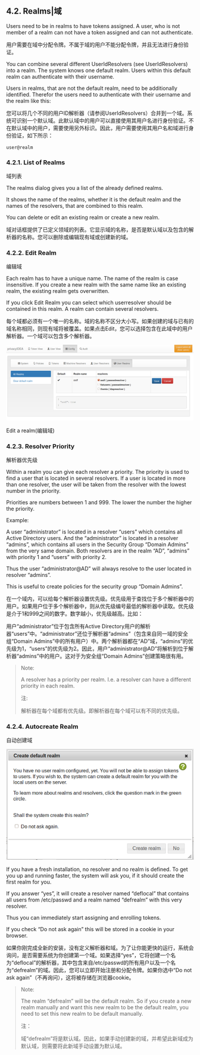 ## 4.2. Realms|域

Users need to be in realms to have tokens assigned. A user, who is not member of a realm can not have a token assigned and can not authenticate.

用户需要在域中分配令牌。不属于域的用户不能分配令牌，并且无法进行身份验证。

You can combine several different UserIdResolvers (see UserIdResolvers) into a realm. The system knows one default realm. Users within this default realm can authenticate with their username.

Users in realms, that are not the default realm, need to be additionally identified. Therefor the users need to authenticate with their username and the realm like this:

您可以将几个不同的用户ID解析器（请参阅UserIdResolvers）合并到一个域。系统可识别一个默认域。此默认域中的用户可以直接使用其用户名进行身份验证。不在默认域中的用户，需要使用另外标识。因此，用户需要使用其用户名和域进行身份验证，如下所示：

```
user@realm
```

### 4.2.1. List of Realms

域列表

The realms dialog gives you a list of the already defined realms.

It shows the name of the realms, whether it is the default realm and the names of the resolvers, that are combined to this realm.

You can delete or edit an existing realm or create a new realm.

域对话框提供了已定义领域的列表。它显示域的名称，是否是默认域以及包含的解析器的名称。您可以删除或编辑现有域或创建新的域。

### 4.2.2. Edit Realm

编辑域

Each realm has to have a unique name. The name of the realm is case insensitive. If you create a new realm with the same name like an existing realm, the existing realm gets overwritten.

If you click Edit Realm you can select which userresolver should be contained in this realm. A realm can contain several resolvers.

每个域都必须有一个唯一的名称。域的名称不区分大小写。如果创建的域与已有的域名称相同，则现有域将被覆盖。如果点击Edit，您可以选择包含在此域中的用户解析器。一个域可以包含多个解析器。

![edit-realm](../Contents/edit-realm.png)

Edit a realm(编辑域)

### 4.2.3. Resolver Priority

解析器优先级

Within a realm you can give each resolver a priority. The priority is used to find a user that is located in several resolvers. If a user is located in more than one resolver, the user will be taken from the resolver with the lowest number in the priority.

Priorities are numbers between 1 and 999. The lower the number the higher the priority.

Example:

A user “administrator” is located in a resolver “users” which contains all Active Directory users. And the “administrator” is located in a resolver “admins”, which contains all users in the Security Group “Domain Admins” from the very same domain. Both resolvers are in the realm “AD”, “admins” with priority 1 and “users” with priority 2.

Thus the user “administrator@AD” will always resolve to the user located in resolver “admins”.

This is useful to create policies for the security group “Domain Admins”.

在一个域内，可以给每个解析器设置优先级。优先级用于查找位于多个解析器中的用户。如果用户位于多个解析器中，则从优先级编号最低的解析器中读取。优先级是介于1和999之间的数字。数字越小，优先级越高。比如：

用户“administrator”位于包含所有Active Directory用户的解析器“users”中。“administrator”还位于解析器“admins”（包含来自同一域的安全组“Domain Admins”中的所有用户）中。两个解析器都在“AD”域，“admins”的优先级为1，“users”的优先级为2。因此，用户“administrator@AD”将解析到位于解析器“admins”中的用户。这对于为安全组“Domain Admins”创建策略很有用。

> Note:
> 
> A resolver has a priority per realm. I.e. a resolver can have a different priority in each realm.
> 
> 注:
> 
> 解析器在每个域都有优先级。即解析器在每个域可以有不同的优先级。

### 4.2.4. Autocreate Realm

自动创建域

![ask-create-realm](../Contents/ask-create-realm.png)

If you have a fresh installation, no resolver and no realm is defined. To get you up and running faster, the system will ask you, if it should create the first realm for you.

If you answer “yes”, it will create a resolver named “deflocal” that contains all users from /etc/passwd and a realm named “defrealm” with this very resolver.

Thus you can immediately start assigning and enrolling tokens.

If you check “Do not ask again” this will be stored in a cookie in your browser.

如果你刚完成全新的安装，没有定义解析器和域。为了让你能更快的运行，系统会询问，是否需要系统为你创建第一个域。如果选择“yes”，它将创建一个名为“deflocal”的解析器，其中包含来自/etc/passwd的所有用户以及一个名为“defrealm”的域。因此，您可以立即开始注册和分配令牌。如果你选中“Do not ask again”（不再询问），这将被存储在浏览器cookie。

> Note:
> 
> The realm “defrealm” will be the default realm. So if you create a new realm manually and want this new realm to be the default realm, you need to set this new realm to be default manually.
> 
> 注：
> 
> 域“defrealm”将是默认域。因此，如果手动创建新的域，并希望此新域成为默认域，则需要将此新域手动设置为默认域。